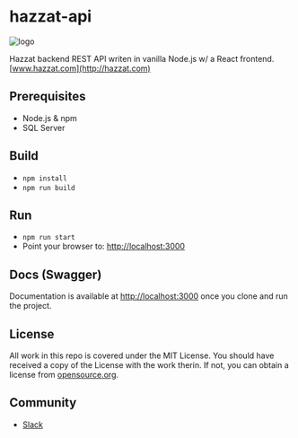 # hazzat-api
![logo](http://www.hazzat.com/portals/_default/skins/hazzat/images/logo.png "Hazzat Logo")

Hazzat backend REST API writen in vanilla Node.js w/ a React frontend. [www.hazzat.com](http://hazzat.com)

## Prerequisites

* Node.js & npm
* SQL Server

## Build

- `npm install`
- `npm run build`

## Run

- `npm run start`
- Point your browser to: [http://localhost:3000](http://localhost:3000)

## Docs (Swagger)

Documentation is available at [http://localhost:3000](http://localhost:3000/api-docs) once you clone and run the project.

## License 

All work in this repo is covered under the MIT License. You should have received a copy of the License with the work therin. If not, you can obtain a license from [opensource.org](https://opensource.org/licenses/MIT).


## Community

* [Slack](https://join.slack.com/t/hazzat/shared_invite/enQtNjU0MTAxMDc5ODYzLTUxOWNhOGE2OGExNzAxYjQwNDBhZWMwOTExMjRhMDNkN2Q2ZGY1MDRhMjc1ZDhhNmFiYjA2NDYxZjJkMTFlN2M)
